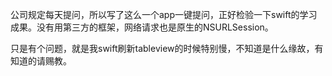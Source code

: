 公司规定每天提问，所以写了这么一个app一键提问，正好检验一下swift的学习成果。没有用第三方的框架，网络请求也是原生的NSURLSession。

只是有个问题，就是我swift刷新tableview的时候特别慢，不知道是什么缘故，有知道的请赐教。